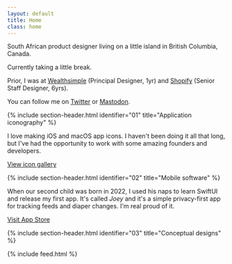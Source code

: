 ```yaml
---
layout: default
title: Home
class: home
---
```


South African product designer living on a little island in British Columbia, Canada. 

Currently taking a little break.

Prior, I was at [Wealthsimple](https://www.wealthsimple.com/en-ca) (Principal Designer, 1yr) and [Shopify](https://www.shopify.com/) (Senior Staff Designer, 6yrs).

You can follow me on [Twitter](https://twitter.com/AdamWhitcroft) or [Mastodon](https://mastodon.design/@adam).

{% include section-header.html identifier="01" title="Application iconography" %}

I love making iOS and macOS app icons. I haven't been doing it all that long, but I've had the opportunity to work with some amazing founders and developers.

<a href="/icons/" class="button">View icon gallery</a>

{% include section-header.html identifier="02" title="Mobile software" %}

When our second child was born in 2022, I used his naps to learn SwiftUI and release my first app. It's called _Joey_ and it's a simple privacy-first app for tracking feeds and diaper changes. I'm real proud of it.

<a href="https://apps.apple.com/ca/app/joey/id1640592100" class="button">Visit App Store</a>

{% include section-header.html identifier="03" title="Conceptual designs" %}

{% include feed.html %}